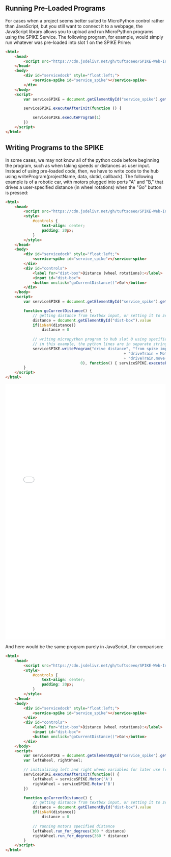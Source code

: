 ## Running Pre-Loaded Programs
For cases when a project seems better suited to MicroPython control rather than JavaScript, but you still want to connect it to a webpage, the JavaScript library allows you to upload and run MicroPython programs using the SPIKE Service. The following program, for example, would simply run whatever was pre-loaded into slot 1 on the SPIKE Prime:

```HTML
<html>
    <head>
        <script src="https://cdn.jsdelivr.net/gh/tuftsceeo/SPIKE-Web-Interface@1.0/cdn/ServiceDock.min.js"></script>
    </head>
    <body>
        <div id="servicedock" style="float:left;">
            <service-spike id="service_spike"></service-spike>
        </div>
    </body>
    <script>
        var serviceSPIKE = document.getElementById("service_spike").getService()

        serviceSPIKE.executeAfterInit(function () {

            serviceSPIKE.executeProgram(1)
        })
    </script>
</html>
```

## Writing Programs to the SPIKE
In some cases, we may not know all of the python code before beginning the program, such as when taking speeds or distances as user input. Instead of using pre-loaded code, then, we have to write code to the hub using writeProgram(projectName, data, slotid, callback). The following example is of a robotic car, with motors plugged into ports "A" and "B," that drives a user-specified distance (in wheel rotations) when the "Go" button is pressed:

```HTML
<html>
    <head>
        <script src="https://cdn.jsdelivr.net/gh/tuftsceeo/SPIKE-Web-Interface@1.0/cdn/ServiceDock.min.js"></script>
        <style>
            #controls {
                text-align: center;
                padding: 20px;
            }
        </style>
    </head>
    <body>
        <div id="servicedock" style="float:left;">
            <service-spike id="service_spike"></service-spike>
        </div>
        <div id="controls">
            <label for="dist-box">Distance (wheel rotations):</label>
            <input id="dist-box">
            <button onclick="goCurrentDistance()">Go!</button>
        </div>
    </body>
    <script>
        var serviceSPIKE = document.getElementById("service_spike").getService()

        function goCurrentDistance() {
            // getting distance from textbox input, or setting it to zero if input is invalid
            distance = document.getElementById("dist-box").value
            if(isNaN(distance))
                distance = 0
            
            // writing micropython program to hub slot 0 using specified distance
            // in this example, the python lines are in separate strings for readability, but this is not necessary as long as the whitespace is correct
            serviceSPIKE.writeProgram("drive distance", "from spike import MotorPair \n"
                                                    + "driveTrain = MotorPair('A', 'B') \n"
                                                    + "driveTrain.move(" + distance + ", 'rotations', 0)", 
                                 0), function() { serviceSPIKE.executeProgram(0) }; // note the callback function- this runs after the code is successfully uploaded to the SPIKE, and in this case tells the SPIKE to run whatever was just uploaded
        }
    </script>
</html>
```
<iframe id="example-result" width="100%" height="800" frameborder="0" src="servicedock_usingPython.html"></iframe>

And here would be the same program purely in JavaScript, for comparison:

```HTML
<html>
    <head>
        <script src="https://cdn.jsdelivr.net/gh/tuftsceeo/SPIKE-Web-Interface@1.0/cdn/ServiceDock.min.js"></script>
        <style>
            #controls {
                text-align: center;
                padding: 20px;
            }
        </style>
    </head>
    <body>
        <div id="servicedock" style="float:left;">
            <service-spike id="service_spike"></service-spike>
        </div>
        <div id="controls">
            <label for="dist-box">Distance (wheel rotations):</label>
            <input id="dist-box">
            <button onclick="goCurrentDistance()">Go!</button>
        </div>
    </body>
    <script>
        var serviceSPIKE = document.getElementById("service_spike").getService()
        var leftWheel, rightWheel;

        // initializing left and right wheen variables for later use (cannot be done until SPIKE itself is initialized)
        serviceSPIKE.executeAfterInit(function() {
            leftWheel = serviceSPIKE.Motor('A')
            rightWheel = serviceSPIKE.Motor('B')
        })

        function goCurrentDistance() {
            // getting distance from textbox input, or setting it to zero if input is invalid
            distance = document.getElementById("dist-box").value
            if(isNaN(distance))
                distance = 0
            
            // running motors specified distance
            leftWheel.run_for_degrees(360 * distance)
            rightWheel.run_for_degrees(360 * distance)
        }
    </script>
</html>
```
